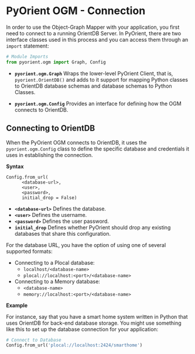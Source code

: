 # PyOrient OGM - Connection

In order to use the Object-Graph Mapper with your application, you first need to connect to a running OrientDB Server.  In PyOrient, there are two interface classes used in this process and you can access them through an `import` statement:

```py
# Module Imports
from pyorient.ogm import Graph, Config
```

- **`pyorient.ogm.Graph`** Wraps the lower-level PyOrient Client, that is, `pyorient.OrientDB()` and adds to it support for mapping Python classes to OrientDB database schemas and database schemas to Python Classes.

- **`pyorient.ogm.Config`** Provides an interface for defining how the OGM connects to OrientDB. 
 
## Connecting to OrientDB

When the PyOrient OGM connects to OrientDB, it uses the `pyorient.ogm.Config` class to define the specific database and credentials it uses in establishing the connection.  

**Syntax**

```
Config.from_url(
      <database-url>, 
      <user>, 
      <password>, 
      initial_drop = False)
```

- **`<database-url>`** Defines the database.
- **`<user>`** Defines the username.
- **`<password>`** Defines the user password.
- **`initial_drop`** Defines whether PyOrient should drop any existing databases that share this configuration.

For the database URL, you have the option of using one of several supported formats:

- Connecting to a Plocal database:
  - `localhost/<database-name>`
  - `plocal://localhost:<port>/<database-name>`
- Connecting to a Memory database:
  - `<database-name>`
  - `memory://localhost:<port>/<database-name>`

**Example**

For instance, say that you have a smart home system written in Python that uses OrientDB for back-end database storage.  You might use something like this to set up the database connection for your application:

```py
# Connect to Database
Config.from_url('plocal://localhost:2424/smarthome')
```

